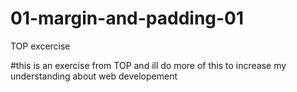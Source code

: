 # 01-margin-and-padding-01
TOP excercise

#this is an exercise from TOP and ill do more of this to increase my understanding about web developement
